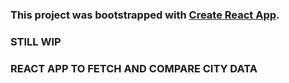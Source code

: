 ### This project was bootstrapped with [Create React App](https://github.com/facebook/create-react-app).

### STILL WIP

### REACT APP TO FETCH AND COMPARE CITY DATA
